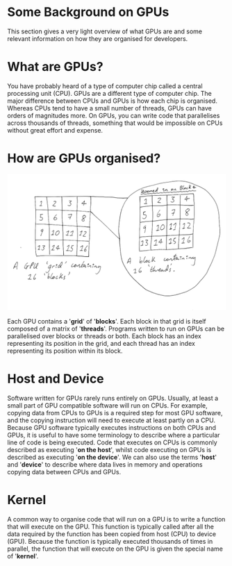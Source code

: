 # Some Background on GPUs

This section gives a very light overview of what GPUs are and some relevant information on how they are organised for developers.

# What are GPUs?

You have probably heard of a type of computer chip called a central processing unit (CPU). GPUs are a different type of computer chip. The major difference between CPUs and GPUs is how each chip is organised. Whereas CPUs tend to have a small number of threads, GPUs can have orders of magnitudes more. On GPUs, you can write code that parallelises across thousands of threads, something that would be impossible on CPUs without great effort and expense.

# How are GPUs organised?

![](images/grid_threads_blocks.png)

Each GPU contains a '__grid__' of '__blocks__'. Each block in that grid is itself composed of a matrix of '__threads__'. Programs written to run on GPUs can be parallelised over blocks or threads or both. Each block has an index representing its position in the grid, and each thread has an index representing its position within its block.

# Host and Device

Software written for GPUs rarely runs entirely on GPUs. Usually, at least a small part of GPU compatible software will run on CPUs. For example, copying data from CPUs to GPUs is a required step for most GPU software, and the copying instruction will need to execute at least partly on a CPU. Because GPU software typically executes instructions on both CPUs and GPUs, it is useful to have some terminology to describe where a particular line of code is being executed. Code that executes on CPUs is commonly described as executing '__on the host__', whilst code executing on GPUs is described as executing '__on the device__'. We can also use the terms '__host__' and '__device__' to describe where data lives in memory and operations copying data between CPUs and GPUs.

# Kernel

A common way to organise code that will run on a GPU is to write a function that will execute on the GPU. This function is typically called after all the data required by the function has been copied from host (CPU) to device (GPU). Because the function is typically executed thousands of times in parallel, the function that will execute on the GPU is given the special name of '__kernel__'. 

